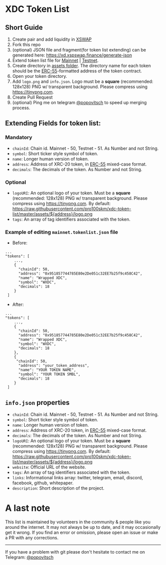 # XDC Token List

## Short Guide
1) Create pair and add liquidity in [XSWAP](https://app.xspswap.finance/add/XDC)
2) Fork this repo
3) (optional) JSON file and fragment(for token list extending) can be generated here: https://xd.xspswap.finance/generate-json
4) Extend token list file for [Mainnet](https://raw.githubusercontent.com/pro100skm/xdc-token-list/master/mainnet.tokenlist.json) | [Testnet](https://raw.githubusercontent.com/pro100skm/xdc-token-list/master/testnet.tokenlist.json).
5) Create directory in [assets folder](https://github.com/pro100skm/xdc-token-list/tree/master/assets/). The directory name for each token should be the [ERC-55](https://eips.ethereum.org/EIPS/eip-55)-formatted address of the token contract.
6) Open your token directory.
7) Add `logo.png` and `info.json`. Logo must be a **square** (recommended: 128x128) PNG w/ transparent background. Please compress using https://tinypng.com.
8) Create Pull Request
9) (optional) Ping me on telegram [@popovitsch](https://t.me/popovitsch) to speed up merging process.


## Extending Fields for token list:

### Mandatory 

-  `chainId`:   Chain id. Mainnet - 50, Testnet - 51. As Number and not String.
-  `symbol`:    Short ticker style symbol of token.
-  `name`:      Longer human version of token.
-  `address`:   Address of XRC-20 token, in [ERC-55](https://eips.ethereum.org/EIPS/eip-55) mixed-case format.
-  `decimals`:  The decimals of the token. As Number and not String.

### Optional

-  `logoURI`:     An optional logo of your token. Must be a **square** (recommended: 128x128) PNG w/ transparent background. Please compress using https://tinypng.com. By default: https://raw.githubusercontent.com/pro100skm/xdc-token-list/master/assets/${address}/logo.png
-  `tags`: An array of tag identifiers associated with the token.

### Example of editing `mainnet.tokenlist.json` file

- Before:
```
...
"tokens": [
    ...,
    {
      "chainId": 50,
      "address": "0x951857744785E80e2De051c32EE7b25f9c458C42",
      "name": "Wrapped XDC",
      "symbol": "WXDC",
      "decimals": 18
    }
 ]
```
- After:
```
...
"tokens": [
    ...,
    {
      "chainId": 50,
      "address": "0x951857744785E80e2De051c32EE7b25f9c458C42",
      "name": "Wrapped XDC",
      "symbol": "WXDC",
      "decimals": 18
    },
    {
     "chainId": 50,
      "address": "your_token_address",
      "name": "YOUR TOKEN NAME",
      "symbol": "YOUR TOKEN SMBL",
      "decimals": 18
    }
 ]
```

## `info.json` properties

-  `chainId`:     Chain id. Mainnet - 50, Testnet - 51. As Number and not String.
-  `symbol`:      Short ticker style symbol of token.
-  `name`:        Longer human version of token.
-  `address`:     Address of XRC-20 token, in [ERC-55](https://eips.ethereum.org/EIPS/eip-55) mixed-case format.
-  `decimals`:    The decimals of the token. As Number and not String.
-  `logoURI`:     An optional logo of your token. Must be a **square** (recommended: 128x128) PNG w/ transparent background. Please compress using https://tinypng.com. By default: https://raw.githubusercontent.com/pro100skm/xdc-token-list/master/assets/${address}/logo.png
-  `website`:     Official URL of the website.
-  `tags`:        An array of tag identifiers associated with the token.
-  `links`:       Informational links array: twitter, telegram, email, discord, facebook, github, whitepaper.
-  `description`: Short description of the project.

# A last note

This list is maintained by volunteers in the community &amp; people like you around the internet. It may not always be up to date, and it may occasionally get it wrong. If you find an error or omission, please open an issue or make a PR with any corrections.

---

If you have a problem with git please don't hesitate to contact me on Telegram: [@popovitsch](https://t.me/popovitsch)
